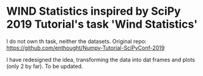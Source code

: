 # WIND Statistics inspired by  SciPy 2019 Tutorial's task 'Wind Statistics'

I do not own th task, neither the datasets.
Original repo:
https://github.com/enthought/Numpy-Tutorial-SciPyConf-2019

I have redesigned the idea, transforming the data into dat frames and plots (only 2 by far).
To be updated.
